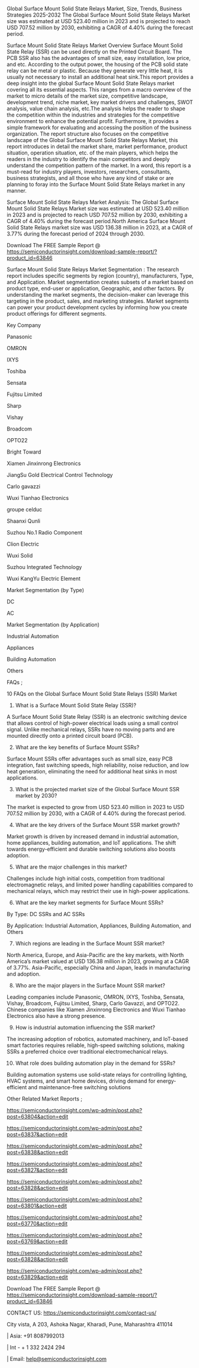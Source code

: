 Global Surface Mount Solid State Relays Market, Size, Trends, Business Strategies 2025-2032
The Global Surface Mount Solid State Relays Market size was estimated at USD 523.40 million in 2023 and is projected to reach USD 707.52 million by 2030, exhibiting a CAGR of 4.40% during the forecast period.


Surface Mount Solid State Relays Market Overview
Surface Mount Solid State Relay (SSR) can be used directly on the Printed Circuit Board. The PCB SSR also has the advantages of small size, easy installation, low price, and etc. According to the output power, the housing of the PCB solid state relay can be metal or plastic. Because they generate very little heat, it is usually not necessary to install an additional heat sink.This report provides a deep insight into the global Surface Mount Solid State Relays market covering all its essential aspects. This ranges from a macro overview of the market to micro details of the market size, competitive landscape, development trend, niche market, key market drivers and challenges, SWOT analysis, value chain analysis, etc.The analysis helps the reader to shape the competition within the industries and strategies for the competitive environment to enhance the potential profit. Furthermore, it provides a simple framework for evaluating and accessing the position of the business organization. The report structure also focuses on the competitive landscape of the Global Surface Mount Solid State Relays Market, this report introduces in detail the market share, market performance, product situation, operation situation, etc. of the main players, which helps the readers in the industry to identify the main competitors and deeply understand the competition pattern of the market. In a word, this report is a must-read for industry players, investors, researchers, consultants, business strategists, and all those who have any kind of stake or are planning to foray into the Surface Mount Solid State Relays market in any manner.

Surface Mount Solid State Relays Market Analysis:
The Global Surface Mount Solid State Relays Market size was estimated at USD 523.40 million in 2023 and is projected to reach USD 707.52 million by 2030, exhibiting a CAGR of 4.40% during the forecast period.North America Surface Mount Solid State Relays market size was USD 136.38 million in 2023, at a CAGR of 3.77% during the forecast period of 2024 through 2030. 

Download The FREE Sample Report @  https://semiconductorinsight.com/download-sample-report/?product_id=63846  

Surface Mount Solid State Relays Market Segmentation :
The research report includes specific segments by region (country), manufacturers, Type, and Application. Market segmentation creates subsets of a market based on product type, end-user or application, Geographic, and other factors. By understanding the market segments, the decision-maker can leverage this targeting in the product, sales, and marketing strategies. Market segments can power your product development cycles by informing how you create product offerings for different segments.


 Key Company

Panasonic

OMRON

IXYS

Toshiba

Sensata

Fujitsu Limited

Sharp

Vishay

Broadcom

OPTO22

Bright Toward

Xiamen Jinxinrong Electronics

JiangSu Gold Electrical Control Technology

Carlo gavazzi

Wuxi Tianhao Electronics

groupe celduc

Shaanxi Qunli

Suzhou No.1 Radio Component

Clion Electric

Wuxi Solid

Suzhou Integrated Technology

Wuxi KangYu Electric Element

Market Segmentation (by Type)

DC

AC

Market Segmentation (by Application)

Industrial Automation

Appliances

Building Automation

Others

FAQs ; 

10 FAQs on the Global Surface Mount Solid State Relays (SSR) Market
1. What is a Surface Mount Solid State Relay (SSR)?

A Surface Mount Solid State Relay (SSR) is an electronic switching device that allows control of high-power electrical loads using a small control signal. Unlike mechanical relays, SSRs have no moving parts and are mounted directly onto a printed circuit board (PCB).

2. What are the key benefits of Surface Mount SSRs?

Surface Mount SSRs offer advantages such as small size, easy PCB integration, fast switching speeds, high reliability, noise reduction, and low heat generation, eliminating the need for additional heat sinks in most applications.

3. What is the projected market size of the Global Surface Mount SSR market by 2030?

The market is expected to grow from USD 523.40 million in 2023 to USD 707.52 million by 2030, with a CAGR of 4.40% during the forecast period.

4. What are the key drivers of the Surface Mount SSR market growth?

Market growth is driven by increased demand in industrial automation, home appliances, building automation, and IoT applications. The shift towards energy-efficient and durable switching solutions also boosts adoption.

5. What are the major challenges in this market?

Challenges include high initial costs, competition from traditional electromagnetic relays, and limited power handling capabilities compared to mechanical relays, which may restrict their use in high-power applications.

6. What are the key market segments for Surface Mount SSRs?

By Type: DC SSRs and AC SSRs

By Application: Industrial Automation, Appliances, Building Automation, and Others

7. Which regions are leading in the Surface Mount SSR market?

North America, Europe, and Asia-Pacific are the key markets, with North America’s market valued at USD 136.38 million in 2023, growing at a CAGR of 3.77%. Asia-Pacific, especially China and Japan, leads in manufacturing and adoption.

8. Who are the major players in the Surface Mount SSR market?

Leading companies include Panasonic, OMRON, IXYS, Toshiba, Sensata, Vishay, Broadcom, Fujitsu Limited, Sharp, Carlo Gavazzi, and OPTO22. Chinese companies like Xiamen Jinxinrong Electronics and Wuxi Tianhao Electronics also have a strong presence.

9. How is industrial automation influencing the SSR market?

The increasing adoption of robotics, automated machinery, and IoT-based smart factories requires reliable, high-speed switching solutions, making SSRs a preferred choice over traditional electromechanical relays.

10. What role does building automation play in the demand for SSRs?

Building automation systems use solid-state relays for controlling lighting, HVAC systems, and smart home devices, driving demand for energy-efficient and maintenance-free switching solutions


Other Related Market Reports ; 


https://semiconductorinsight.com/wp-admin/post.php?post=63804&action=edit

https://semiconductorinsight.com/wp-admin/post.php?post=63837&action=edit

https://semiconductorinsight.com/wp-admin/post.php?post=63838&action=edit

https://semiconductorinsight.com/wp-admin/post.php?post=63827&action=edit

https://semiconductorinsight.com/wp-admin/post.php?post=63828&action=edit

https://semiconductorinsight.com/wp-admin/post.php?post=63801&action=edit

https://semiconductorinsight.com/wp-admin/post.php?post=63770&action=edit

https://semiconductorinsight.com/wp-admin/post.php?post=63769&action=edit

https://semiconductorinsight.com/wp-admin/post.php?post=63828&action=edit

https://semiconductorinsight.com/wp-admin/post.php?post=63829&action=edit


Download The FREE Sample Report @  https://semiconductorinsight.com/download-sample-report/?product_id=63846  


CONTACT US: https://semiconductorinsight.com/contact-us/ 

City vista, A 203, Ashoka Nagar, Kharadi, Pune, Maharashtra 411014 

| Asia: +91 8087992013 

| Int - + 1 332 2424 294 

| Email: help@semiconductorinsight.com  
